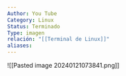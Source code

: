 ```yaml
---
Author: You Tube
Category: Linux
Status: Terminado
Type: imagen
relación: "[[Terminal de Linux]]"
aliases:
---
```


![[Pasted image 20240121073841.png]]




